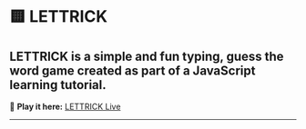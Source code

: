 # 🟨 LETTRICK

**LETTRICK** is a simple and fun typing, guess the word game created as part of a JavaScript learning tutorial.
---
🔗 **Play it here:** [LETTRICK Live](https://lettrick.vercel.app)

---

